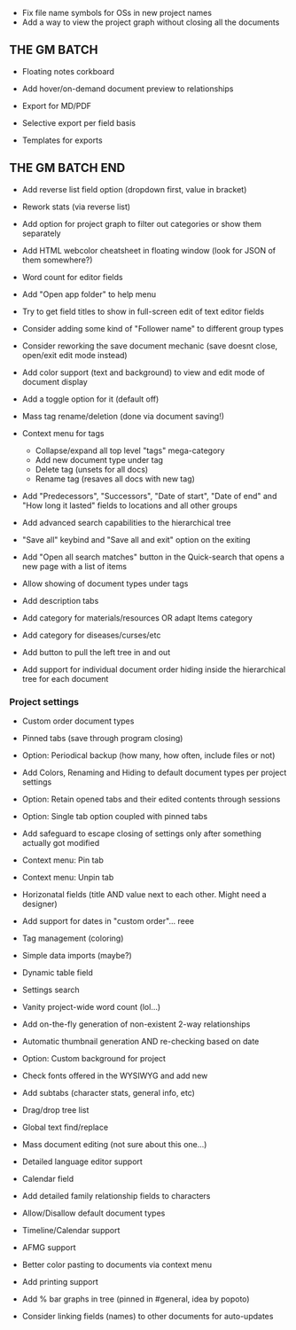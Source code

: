 
- Fix file name symbols for OSs in new project names
- Add a way to view the project graph without closing all the documents

## THE GM BATCH

- Floating notes corkboard
- Add hover/on-demand document preview to relationships

- Export for MD/PDF
- Selective export per field basis
- Templates for exports

## THE GM BATCH END

- Add reverse list field option (dropdown first, value in bracket)
- Rework stats (via reverse list)
- Add option for project graph to filter out categories or show them separately
- Add HTML webcolor cheatsheet in floating window (look for JSON of them somewhere?)
- Word count for editor fields
- Add "Open app folder" to help menu
- Try to get field titles to show in full-screen edit of text editor fields

- Consider adding some kind of "Follower name" to different group types
- Consider reworking the save document mechanic (save doesnt close, open/exit edit mode instead)
- Add color support (text and background) to view and edit mode of document display
- Add a toggle option for it (default off)

- Mass tag rename/deletion (done via document saving!)
- Context menu for tags
  - Collapse/expand all top level "tags" mega-category
  - Add new document type under tag
  - Delete tag (unsets for all docs)
  - Rename tag (resaves all docs with new tag)

- Add "Predecessors", "Successors", "Date of start", "Date of end" and "How long it lasted" fields to locations and all other groups

- Add advanced search capabilities to the hierarchical tree

- "Save all" keybind and "Save all and exit" option on the exiting

- Add "Open all search matches" button in the Quick-search that opens a new page with a list of items
- Allow showing of document types under tags
- Add description tabs
- Add category for materials/resources OR adapt Items category
- Add category for diseases/curses/etc
- Add button to pull the left tree in and out
- Add support for individual document order hiding inside the hierarchical tree for each document

### Project settings

- Custom order document types
- Pinned tabs (save through program closing)
- Option: Periodical backup (how many, how often, include files or not)
- Add Colors, Renaming and Hiding to default document types per project settings
- Option: Retain opened tabs and their edited contents through sessions
- Option: Single tab option coupled with pinned tabs
- Add safeguard to escape closing of settings only after something actually got modified
- Context menu: Pin tab
- Context menu: Unpin tab

- Horizonatal fields (title AND value next to each other. Might need a designer)
- Add support for dates in "custom order"... reee
- Tag management (coloring)

- Simple data imports (maybe?)
- Dynamic table field
- Settings search

- Vanity project-wide word count (lol...)
- Add on-the-fly generation of non-existent 2-way relationships

- Automatic thumbnail generation AND re-checking based on date

- Option: Custom background for project
- Check fonts offered in the WYSIWYG and add new
- Add subtabs (character stats, general info, etc)
- Drag/drop tree list
- Global text find/replace
- Mass document editing (not sure about this one...)

- Detailed language editor support
- Calendar field
- Add detailed family relationship fields to characters
- Allow/Disallow default document types
- Timeline/Calendar support
- AFMG support
- Better color pasting to documents via context menu
- Add printing support
- Add % bar graphs in tree (pinned in #general, idea by popoto)
- Consider linking fields (names) to other documents for auto-updates
